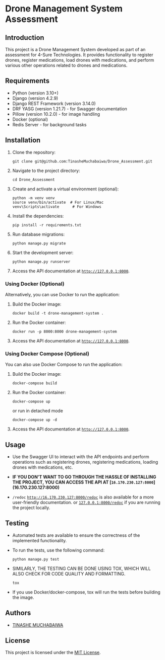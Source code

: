 # Drone Management System Assessment

## Introduction
This project is a Drone Management System developed as part of an assessment for 4-Sure Technologies. It provides functionality to register drones, register medications, load drones with medications, and perform various other operations related to drones and medications.

## Requirements
- Python (version 3.10+)
- Django (version 4.2.9)
- Django REST Framework (version 3.14.0)
- DRF YASG (version 1.21.7) - for Swagger documentation
- Pillow (version 10.2.0) - for image handling
- Docker (optional)
- Redis Server - for background tasks

## Installation
1. Clone the repository:

    ```
    git clone git@github.com:TinasheMuchabaiwa/Drone_Assessment.git
    ```

2. Navigate to the project directory:

    ```
    cd Drone_Assessment
    ```

3. Create and activate a virtual environment (optional):

    ```
    python -m venv venv
    source venv/bin/activate  # For Linux/Mac
    venv\Scripts\activate      # For Windows
    ```

4. Install the dependencies:

    ```
    pip install -r requirements.txt
    ```

5. Run database migrations:

    ```
    python manage.py migrate
    ```

6. Start the development server:

    ```
    python manage.py runserver
    ```

7. Access the API documentation at [`http://127.0.0.1:8000`](http://127.0.0.1:8000).

### Using Docker (Optional)
Alternatively, you can use Docker to run the application:

1. Build the Docker image:

    ```
    docker build -t drone-management-system .
    ```

2. Run the Docker container:

    ```
    docker run -p 8000:8000 drone-management-system
    ```

3. Access the API documentation at [`http://127.0.0.1:8000`](http://127.0.0.1:8000).

### Using Docker Compose (Optional)
You can also use Docker Compose to run the application:

1. Build the Docker image:

    ```
    docker-compose build
    ```
2. Run the Docker container:

    ```
    docker-compose up
    ```
    or run in detached mode
    ```
    docker-compose up -d
    ```

3. Access the API documentation at [`http://127.0.0.1:8000`](http://127.0.0.1:8000).

## Usage
- Use the Swagger UI to interact with the API endpoints and perform operations such as registering drones, registering medications, loading drones with medications, etc.

- **IF YOU DON'T WANT TO GO THROUGH THE HASSLE OF INSTALLING THE PROJECT, YOU CAN ACCESS THE API AT \[`16.170.230.127:8000`\](16.170.230.127:8000)**

- `/redoc` [`http://16.170.230.127:8000/redoc`](16.170.230.127:8000) is also available for a more user-friendly documentation. or [`127.0.0.1:8000/redoc`](http://127.0.0.1:8000/redoc) if you are running the project locally.

## Testing
- Automated tests are available to ensure the correctness of the implemented functionality.
- To run the tests, use the following command:

    ```
    python manage.py test
    ```
- SIMILARLY, THE TESTING CAN BE DONE USING TOX, WHICH WILL ALSO CHECK FOR CODE QUALITY AND FORMATTING.
    ```
    tox
    ```
- If you use Docker/docker-compose, tox will run the tests before building the image.

## Authors
- [TINASHE MUCHABAIWA](https://github.com/TinasheMuchabaiwa)

## License
This project is licensed under the [MIT License](LICENSE).
